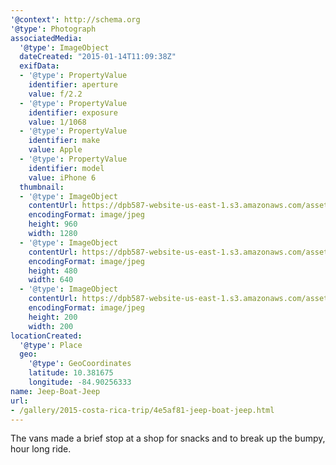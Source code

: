 ```yaml
---
'@context': http://schema.org
'@type': Photograph
associatedMedia:
  '@type': ImageObject
  dateCreated: "2015-01-14T11:09:38Z"
  exifData:
  - '@type': PropertyValue
    identifier: aperture
    value: f/2.2
  - '@type': PropertyValue
    identifier: exposure
    value: 1/1068
  - '@type': PropertyValue
    identifier: make
    value: Apple
  - '@type': PropertyValue
    identifier: model
    value: iPhone 6
  thumbnail:
  - '@type': ImageObject
    contentUrl: https://dpb587-website-us-east-1.s3.amazonaws.com/asset/gallery/2015-costa-rica-trip/4e5af81-jeep-boat-jeep~1280.jpg
    encodingFormat: image/jpeg
    height: 960
    width: 1280
  - '@type': ImageObject
    contentUrl: https://dpb587-website-us-east-1.s3.amazonaws.com/asset/gallery/2015-costa-rica-trip/4e5af81-jeep-boat-jeep~640w.jpg
    encodingFormat: image/jpeg
    height: 480
    width: 640
  - '@type': ImageObject
    contentUrl: https://dpb587-website-us-east-1.s3.amazonaws.com/asset/gallery/2015-costa-rica-trip/4e5af81-jeep-boat-jeep~200x200.jpg
    encodingFormat: image/jpeg
    height: 200
    width: 200
locationCreated:
  '@type': Place
  geo:
    '@type': GeoCoordinates
    latitude: 10.381675
    longitude: -84.90256333
name: Jeep-Boat-Jeep
url:
- /gallery/2015-costa-rica-trip/4e5af81-jeep-boat-jeep.html
---
```


The vans made a brief stop at a shop for snacks and to break up the bumpy, hour long ride.
